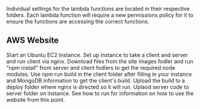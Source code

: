 
Individual settings for the lambda functions are located in their respective folders. Each lambda function will require a new permissions policy for it to ensure the functions are accessing the correct functions. 

## AWS Website
Start an Ubuntu EC2 Instance.
Set up instance to take a client and server and run client via nginx.
Download files from the site images fodler and run "npm install" from server and client fodlers to get the required node modules.
Use npm run build in the client folder after filling in your instance and MongoDB information to get the client's build.
Upload the build to a deploy folder where nginx is directed so it will run.
Uplaod server code to server folder on instance.
See how to run for information on how to use the website from this point.
